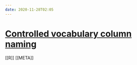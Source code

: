 ```yaml
---
date: 2020-11-28T02:05
---
```


# [Controlled vocabulary column naming](https://emilyriederer.github.io/convo/index.html)

[[R]]
[[META]]